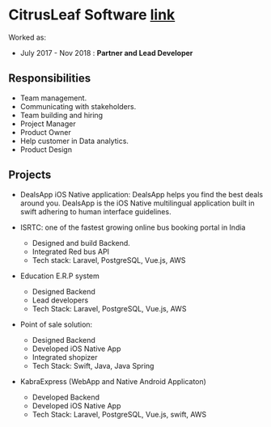 # CitrusLeaf Software [link](https://citrusleaf.in/)

Worked as:

- July 2017 - Nov 2018 : **Partner and Lead Developer**

## Responsibilities

- Team management.
- Communicating with stakeholders.
- Team building and hiring
- Project Manager
- Product Owner
- Help customer in Data analytics.
- Product Design

## Projects

- DealsApp iOS Native application:
  DealsApp helps you find the best deals around you.
  DealsApp is the iOS Native multilingual application built in swift adhering
  to human interface guidelines.

- ISRTC: one of the fastest growing online bus booking portal in India

  - Designed and build Backend.
  - Integrated Red bus API
  - Tech stack: Laravel, PostgreSQL, Vue.js, AWS

- Education E.R.P system

  - Designed Backend
  - Lead developers
  - Tech Stack: Laravel, PostgreSQL, Vue.js, AWS

- Point of sale solution:

  - Designed Backend
  - Developed iOS Native App
  - Integrated shopizer
  - Tech Stack: Swift, Java, Java Spring

- KabraExpress (WebApp and Native Android Applicaton)
  - Developed Backend
  - Developed iOS Native App
  - Tech Stack: Laravel, PostgreSQL, Vue.js, swift, AWS
